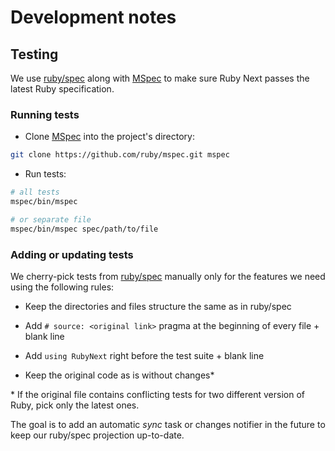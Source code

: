 # Development notes

## Testing

We use [ruby/spec][] along with [MSpec][] to
make sure Ruby Next passes the latest Ruby specification.

### Running tests

- Clone [MSpec][] into the project's directory:

```sh
git clone https://github.com/ruby/mspec.git mspec
```

- Run tests:

```sh
# all tests
mspec/bin/mspec

# or separate file
mspec/bin/mspec spec/path/to/file
```

### Adding or updating tests

We cherry-pick tests from [ruby/spec][] manually only for the features we need using the following rules:

- Keep the directories and files structure the same as in ruby/spec

- Add `# source: <original link>` pragma at the beginning of every file + blank line

- Add `using RubyNext` right before the test suite + blank line

- Keep the original code as is without changes\*

\* If the original file contains conflicting tests for two different version of Ruby, pick only the latest ones.

The goal is to add an automatic _sync_ task or changes notifier in the future to keep our ruby/spec projection up-to-date.

[ruby/spec]: https://github.com/ruby/spec
[MSpec]: https://github.com/ruby/mspec
